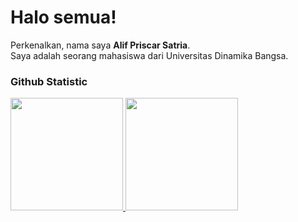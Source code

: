 # Halo semua!
Perkenalkan, nama saya **Alif Priscar Satria**. <br>
Saya adalah seorang mahasiswa dari Universitas Dinamika Bangsa.<br>

### Github Statistic
<p align="left">
<a href="https://github.com/Priscarrr">
  <img height="180em" src="https://github-readme-stats-eight-theta.vercel.app/api?username=Priscarrr&show_icons=true&theme=algolia&include_all_commits=true&count_private=true"/>
  <img height="180em" src="https://github-readme-stats-eight-theta.vercel.app/api/top-langs/?username=Priscarrr&layout=compact&layout=compact&theme=algolia"/>
</a>
</p>
